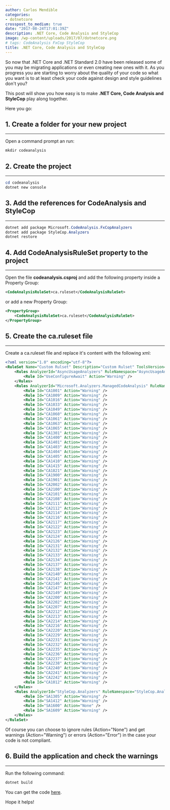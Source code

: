 ```yaml
---
author: Carlos Mendible
categories:
- dotnetcore
crosspost_to_medium: true
date: "2017-08-24T17:01:39Z"
description: .NET Core, Code Analysis and StyleCop
image: /wp-content/uploads/2017/07/dotnetcore.png
# tags: CodeAnalysis FxCop StyleCop
title: .NET Core, Code Analysis and StyleCop
---
```

So now that .NET Core and .NET Standard 2.0 have been released some of you may be migrating applications or even creating new ones with it. As you progress you are starting to worry about the quality of your code so what you want is to at least check your code against design and style guidelines don't you? 

This post will show you how easy is to make **.NET Core, Code Analysis and StyleCop** play along together.

Here you go:

## 1. Create a folder for your new project
---
Open a command prompt an run:
    
``` powershell
mkdir codeanalysis
```
 
## 2. Create the project
---

``` powershell
cd codeanalysis
dotnet new console
```
## 3. Add the references for CodeAnalysis and StyleCop
---

``` powershell
dotnet add package Microsoft.CodeAnalysis.FxCopAnalyzers
dotnet add package StyleCop.Analyzers
dotnet restore
```

## 4. Add CodeAnalysisRuleSet property to the project
---
Open the file **codeanalysis.csproj** and add the following property inside a Property Group:

``` xml
<CodeAnalysisRuleSet>ca.ruleset</CodeAnalysisRuleSet>
```

or add a new Property Group:

``` xml
<PropertyGroup>
    <CodeAnalysisRuleSet>ca.ruleset</CodeAnalysisRuleSet>
</PropertyGroup>
```

## 5. Create the ca.ruleset file
--- 
Create a ca.ruleset file and replace it's content with the following xml:
 
``` xml
<?xml version="1.0" encoding="utf-8"?>
<RuleSet Name="Custom Rulset" Description="Custom Rulset" ToolsVersion="14.0">
    <Rules AnalyzerId="AsyncUsageAnalyzers" RuleNamespace="AsyncUsageAnalyzers">
        <Rule Id="UseConfigureAwait" Action="Warning" />
    </Rules>
    <Rules AnalyzerId="Microsoft.Analyzers.ManagedCodeAnalysis" RuleNamespace="Microsoft.Rules.Managed">
        <Rule Id="CA1001" Action="Warning" />
        <Rule Id="CA1009" Action="Warning" />
        <Rule Id="CA1016" Action="Warning" />
        <Rule Id="CA1033" Action="Warning" />
        <Rule Id="CA1049" Action="Warning" />
        <Rule Id="CA1060" Action="Warning" />
        <Rule Id="CA1061" Action="Warning" />
        <Rule Id="CA1063" Action="Warning" />
        <Rule Id="CA1065" Action="Warning" />
        <Rule Id="CA1301" Action="Warning" />
        <Rule Id="CA1400" Action="Warning" />
        <Rule Id="CA1401" Action="Warning" />
        <Rule Id="CA1403" Action="Warning" />
        <Rule Id="CA1404" Action="Warning" />
        <Rule Id="CA1405" Action="Warning" />
        <Rule Id="CA1410" Action="Warning" />
        <Rule Id="CA1415" Action="Warning" />
        <Rule Id="CA1821" Action="Warning" />
        <Rule Id="CA1900" Action="Warning" />
        <Rule Id="CA1901" Action="Warning" />
        <Rule Id="CA2002" Action="Warning" />
        <Rule Id="CA2100" Action="Warning" />
        <Rule Id="CA2101" Action="Warning" />
        <Rule Id="CA2108" Action="Warning" />
        <Rule Id="CA2111" Action="Warning" />
        <Rule Id="CA2112" Action="Warning" />
        <Rule Id="CA2114" Action="Warning" />
        <Rule Id="CA2116" Action="Warning" />
        <Rule Id="CA2117" Action="Warning" />
        <Rule Id="CA2122" Action="Warning" />
        <Rule Id="CA2123" Action="Warning" />
        <Rule Id="CA2124" Action="Warning" />
        <Rule Id="CA2126" Action="Warning" />
        <Rule Id="CA2131" Action="Warning" />
        <Rule Id="CA2132" Action="Warning" />
        <Rule Id="CA2133" Action="Warning" />
        <Rule Id="CA2134" Action="Warning" />
        <Rule Id="CA2137" Action="Warning" />
        <Rule Id="CA2138" Action="Warning" />
        <Rule Id="CA2140" Action="Warning" />
        <Rule Id="CA2141" Action="Warning" />
        <Rule Id="CA2146" Action="Warning" />
        <Rule Id="CA2147" Action="Warning" />
        <Rule Id="CA2149" Action="Warning" />
        <Rule Id="CA2200" Action="Warning" />
        <Rule Id="CA2202" Action="Warning" />
        <Rule Id="CA2207" Action="Warning" />
        <Rule Id="CA2212" Action="Warning" />
        <Rule Id="CA2213" Action="Warning" />
        <Rule Id="CA2214" Action="Warning" />
        <Rule Id="CA2216" Action="Warning" />
        <Rule Id="CA2220" Action="Warning" />
        <Rule Id="CA2229" Action="Warning" />
        <Rule Id="CA2231" Action="Warning" />
        <Rule Id="CA2232" Action="Warning" />
        <Rule Id="CA2235" Action="Warning" />
        <Rule Id="CA2236" Action="Warning" />
        <Rule Id="CA2237" Action="Warning" />
        <Rule Id="CA2238" Action="Warning" />
        <Rule Id="CA2240" Action="Warning" />
        <Rule Id="CA2241" Action="Warning" />
        <Rule Id="CA2242" Action="Warning" />
        <Rule Id="CA1012" Action="Warning" />
    </Rules>
    <Rules AnalyzerId="StyleCop.Analyzers" RuleNamespace="StyleCop.Analyzers">
        <Rule Id="SA1305" Action="Warning" />
        <Rule Id="SA1412" Action="Warning" />
        <Rule Id="SA1600" Action="None" />
        <Rule Id="SA1609" Action="Warning" />
    </Rules>
</RuleSet>
```
    
Of course you can choose to ignore rules (Action="None") and get warnings (Action="Warning") or errors (Action="Error") in the case your code is not compliant.
      
## 6. Build the application and check the warnings
---
Run the following command:
          
``` powershell
dotnet build
```
   
You can get the code <a href="https://github.com/cmendible/dotnetcore.samples/tree/master/codeanalysis" target="_blank">here</a>.

Hope it helps!